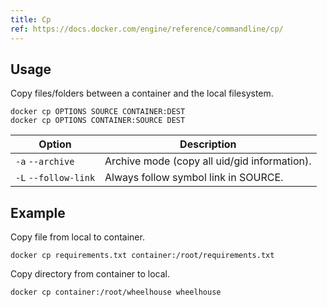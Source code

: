 ```yaml
---
title: Cp
ref: https://docs.docker.com/engine/reference/commandline/cp/
---
```


## Usage

Copy files/folders between a container and the local filesystem.

```shell
docker cp OPTIONS SOURCE CONTAINER:DEST
docker cp OPTIONS CONTAINER:SOURCE DEST
```

| Option | Description |
| --- | --- |
| `-a` `--archive` | Archive mode (copy all uid/gid information). |
| `-L` `--follow-link` | Always follow symbol link in SOURCE. |

## Example

Copy file from local to container.

```shell
docker cp requirements.txt container:/root/requirements.txt
```

Copy directory from container to local.

```shell
docker cp container:/root/wheelhouse wheelhouse
```

